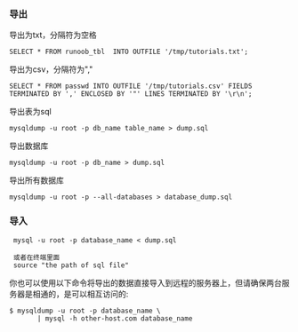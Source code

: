 ### 导出
导出为txt，分隔符为空格
```
SELECT * FROM runoob_tbl  INTO OUTFILE '/tmp/tutorials.txt';
```

导出为csv，分隔符为","
```
SELECT * FROM passwd INTO OUTFILE '/tmp/tutorials.csv' FIELDS TERMINATED BY ',' ENCLOSED BY '"' LINES TERMINATED BY '\r\n';
```

导出表为sql
```
mysqldump -u root -p db_name table_name > dump.sql
```

导出数据库
```
mysqldump -u root -p db_name > dump.sql
```

导出所有数据库
```
mysqldump -u root -p --all-databases > database_dump.sql
```


### 导入
```
 mysql -u root -p database_name < dump.sql

 或者在终端里面
 source "the path of sql file"
```

你也可以使用以下命令将导出的数据直接导入到远程的服务器上，但请确保两台服务器是相通的，是可以相互访问的:
```
$ mysqldump -u root -p database_name \
       | mysql -h other-host.com database_name
```       
